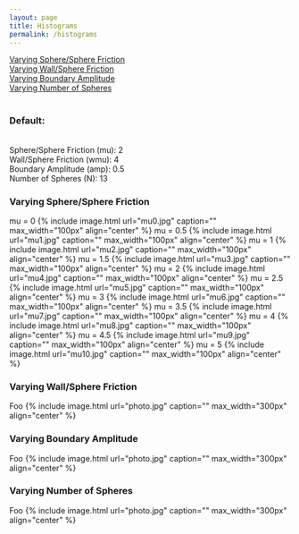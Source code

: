 ```yaml
---
layout: page
title: Histograms
permalink: /histograms
---
```



<a href="histograms#mu">Varying Sphere/Sphere Friction </a>
<br>
<a href="histograms#wmu">Varying Wall/Sphere Friction </a>
<br>
<a href="histograms#amp">Varying Boundary Amplitude</a>
<br>
<a href="histograms#N">Varying Number of Spheres </a>
<br><br>
<h3>Default:</h3><br> Sphere/Sphere Friction (mu): 2<br> Wall/Sphere Friction (wmu): 4<br> Boundary Amplitude (amp): 0.5<br> Number of Spheres (N): 13<br>

<div id="mu">
<h3>Varying Sphere/Sphere Friction</h3>
</div>
mu = 0
{% include image.html url="mu0.jpg" caption="" max_width="100px" align="center" %}
mu = 0.5
{% include image.html url="mu1.jpg" caption="" max_width="100px" align="center" %}
mu = 1
{% include image.html url="mu2.jpg" caption="" max_width="100px" align="center" %}
mu = 1.5
{% include image.html url="mu3.jpg" caption="" max_width="100px" align="center" %}
mu = 2 
{% include image.html url="mu4.jpg" caption="" max_width="100px" align="center" %}
mu = 2.5
{% include image.html url="mu5.jpg" caption="" max_width="100px" align="center" %}
mu = 3
{% include image.html url="mu6.jpg" caption="" max_width="100px" align="center" %}
mu = 3.5
{% include image.html url="mu7.jpg" caption="" max_width="100px" align="center" %}
mu = 4
{% include image.html url="mu8.jpg" caption="" max_width="100px" align="center" %}
mu = 4.5
{% include image.html url="mu9.jpg" caption="" max_width="100px" align="center" %}
mu = 5
{% include image.html url="mu10.jpg" caption="" max_width="100px" align="center" %}



<div id="wmu">
<h3>Varying Wall/Sphere Friction</h3>
</div>
Foo
{% include image.html url="photo.jpg" caption="" max_width="300px" align="center" %}



<div id="amp">
<h3>Varying Boundary Amplitude</h3>
</div>
Foo
{% include image.html url="photo.jpg" caption="" max_width="300px" align="center" %}





<div id="N">
<h3>Varying Number of Spheres</h3>
</div>
Foo
{% include image.html url="photo.jpg" caption="" max_width="300px" align="center" %}



